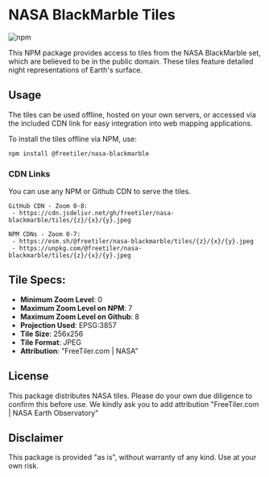 
# NASA BlackMarble Tiles

![npm](https://img.shields.io/npm/v/@freetiler/nasa-blackmarble)

This NPM package provides access to tiles from the NASA BlackMarble set, which are believed to be in the public domain. These tiles feature detailed night representations of Earth's surface.

## Usage

The tiles can be used offline, hosted on your own servers, or accessed via the included CDN link for easy integration into web mapping applications.

To install the tiles offline via NPM, use:
```
npm install @freetiler/nasa-blackmarble
```

### CDN Links

You can use any NPM or Github CDN to serve the tiles. 

```
GitHub CDN - Zoom 0-8: 
 - https://cdn.jsdelivr.net/gh/freetiler/nasa-blackmarble/tiles/{z}/{x}/{y}.jpeg

NPM CDNs - Zoom 0-7:
 - https://esm.sh/@freetiler/nasa-blackmarble/tiles/{z}/{x}/{y}.jpeg
 - https://unpkg.com/@freetiler/nasa-blackmarble/tiles/{z}/{x}/{y}.jpeg
```

## Tile Specs:

- **Minimum Zoom Level**: 0
- **Maximum Zoom Level on NPM**: 7
- **Maximum Zoom Level on Github**: 8
- **Projection Used**: EPSG:3857
- **Tile Size**: 256x256
- **Tile Format**: JPEG
- **Attribution**: "FreeTiler.com | NASA"

## License

This package distributes NASA tiles. Please do your own due diligence to confirm this before use. We kindly ask you to add attribution "FreeTiler.com | NASA Earth Observatory"

## Disclaimer

This package is provided "as is", without warranty of any kind. Use at your own risk.

